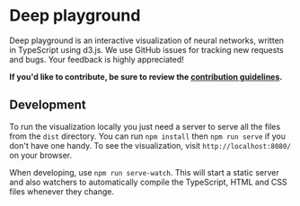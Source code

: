# Deep playground

Deep playground is an interactive visualization of neural networks, written in TypeScript using d3.js.
We use GitHub issues for tracking new requests and bugs. Your feedback is highly appreciated!

**If you'd like to contribute, be sure to review the [contribution
guidelines](CONTRIBUTING.md).**

## Development

To run the visualization locally you just need a server to serve all the files from the `dist` directory. You can run `npm install` then `npm run serve` if you don't have one handy. To see the visualization, visit `http://localhost:8080/` on your browser.

When developing, use `npm run serve-watch`. This will start a static server and also watchers to automatically compile the TypeScript, HTML and CSS files
whenever they change.
